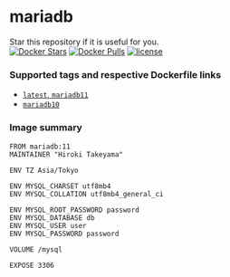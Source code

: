 # mariadb
Star this repository if it is useful for you.  
[![Docker Stars](https://img.shields.io/docker/stars/takeyamajp/mariadb.svg)](https://hub.docker.com/r/takeyamajp/mariadb/)
[![Docker Pulls](https://img.shields.io/docker/pulls/takeyamajp/mariadb.svg)](https://hub.docker.com/r/takeyamajp/mariadb/)
[![license](https://img.shields.io/github/license/takeyamajp/docker-mariadb.svg)](https://github.com/takeyamajp/docker-mariadb/blob/master/LICENSE)

### Supported tags and respective Dockerfile links  
- [`latest`, `mariadb11`](https://github.com/takeyamajp/docker-mariadb/blob/master/mariadb11/Dockerfile)
- [`mariadb10`](https://github.com/takeyamajp/docker-mariadb/blob/master/mariadb10/Dockerfile)

### Image summary
    FROM mariadb:11  
    MAINTAINER "Hiroki Takeyama"
    
    ENV TZ Asia/Tokyo
    
    ENV MYSQL_CHARSET utf8mb4  
    ENV MYSQL_COLLATION utf8mb4_general_ci
    
    ENV MYSQL_ROOT_PASSWORD password  
    ENV MYSQL_DATABASE db  
    ENV MYSQL_USER user  
    ENV MYSQL_PASSWORD password
    
    VOLUME /mysql
    
    EXPOSE 3306
